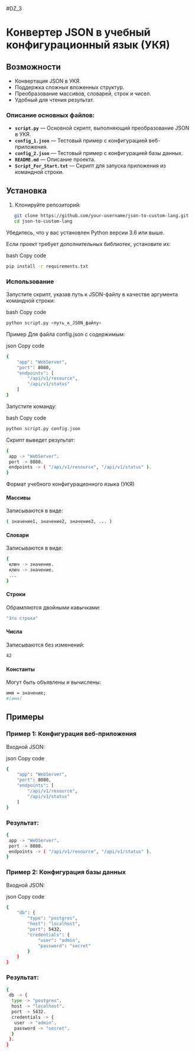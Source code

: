 
#DZ_3
# Конвертер JSON в учебный конфигурационный язык (УКЯ)


## Возможности
- Конвертация JSON в УКЯ.
- Поддержка сложных вложенных структур.
- Преобразование массивов, словарей, строк и чисел.
- Удобный для чтения результат.


### Описание основных файлов:
- **`script.py`** — Основной скрипт, выполняющий преобразование JSON в УКЯ.
- **`config_1.json`** — Тестовый пример с конфигурацией веб-приложения.
- **`config_2.json`** — Тестовый пример с конфигурацией базы данных.
- **`README.md`** — Описание проекта.
- **`Script_For_Start.txt`** — Скрипт для запуска приложения из командной строки.

## Установка

1. Клонируйте репозиторий:
```bash
   git clone https://github.com/your-username/json-to-custom-lang.git
   cd json-to-custom-lang
```
Убедитесь, что у вас установлен Python версии 3.6 или выше.

Если проект требует дополнительных библиотек, установите их:

bash
Copy code
```bash
pip install -r requirements.txt
```
### Использование
Запустите скрипт, указав путь к JSON-файлу в качестве аргумента командной строки:

bash
Copy code
```bash
python script.py <путь_к_JSON_файлу>
```
Пример
Для файла config.json с содержимым:

json
Copy code
```bash
{
    "app": "WebServer",
    "port": 8080,
    "endpoints": [
        "/api/v1/resource",
        "/api/v1/status"
    ]
}
```
Запустите команду:

bash
Copy code
```bash
python script.py config.json
```
Скрипт выведет результат:

```bash
{
 app -> "WebServer".
 port -> 8080.
 endpoints -> ( "/api/v1/resource", "/api/v1/status" ).
}
```
Формат учебного конфигурационного языка (УКЯ)
#### Массивы
Записываются в виде:

```bash
( значение1, значение2, значение3, ... )
```
#### Словари
Записываются в виде:

```bash
{
 ключ -> значение.
 ключ -> значение.
 ...
}
```
#### Строки
Обрамляются двойными кавычками:

```bash
"Это строка"
```
#### Числа
Записываются без изменений:

```bash
42
```
#### Константы
Могут быть объявлены и вычислены:

```bash
имя = значение;
#[имя]
```
## Примеры
### Пример 1: Конфигурация веб-приложения
Входной JSON:

json
Copy code
```bash
{
    "app": "WebServer",
    "port": 8080,
    "endpoints": [
        "/api/v1/resource",
        "/api/v1/status"
    ]
}
```
### Результат:

```bash
{
 app -> "WebServer".
 port -> 8080.
 endpoints -> ( "/api/v1/resource", "/api/v1/status" ).
}
```
### Пример 2: Конфигурация базы данных
Входной JSON:

json
Copy code
```bash
{
    "db": {
        "type": "postgres",
        "host": "localhost",
        "port": 5432,
        "credentials": {
            "user": "admin",
            "password": "secret"
        }
    }
}
```
### Результат:

```bash
{
 db -> {
  type -> "postgres".
  host -> "localhost".
  port -> 5432.
  credentials -> {
   user -> "admin".
   password -> "secret".
  }
 }.
}
```
